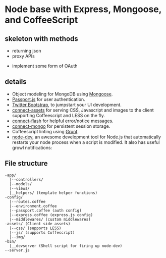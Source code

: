 # Node base with Express, Mongoose, and CoffeeScript

## skeleton with methods
- returning json
- proxy APIs

* implement some form of OAuth

## details

- Object modeling for MongoDB using [Mongoose](http://mongoosejs.com/).
- [Passport.js](http://passportjs.org/) for user authentication.
- [Twitter Bootstrap](http://twitter.github.io/bootstrap/), to jumpstart your UI development.
- [connect-assets](https://github.com/adunkman/connect-assets) for serving CSS, Javascript and images to the client supporting Coffeescript and LESS on the fly.
- [connect-flash](https://github.com/jaredhanson/connect-flash) for helpful error/notice messages.
- [connect-mongo](https://github.com/kcbanner/connect-mongo) for persistent session storage.
- Coffeescript linting using [Grunt](http://gruntjs.com/).
- [node-dev](https://github.com/fgnass/node-dev), an awesome development tool for Node.js that automatically restarts your node process when a script is modified. It also has useful growl notifications:


## File structure
```
-app/
  |--controllers/
  |--models/
  |--views/
  |__helpers/ (template helper functions)
-config/
  |--routes.coffee
  |--environment.coffee
  |--passport.coffee (auth config)
  |--express.coffee (express.js config)
  |--middlewares/ (custom middlewares)
-assets/ (Client side assets)
  |--css/ (supports LESS)
  |--js/ (supports Coffescript)
  |--img/
-bin/
  |__devserver (Shell script for firing up node-dev)
--server.js
```

